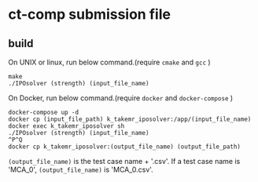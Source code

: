 # ct-comp submission file

## build

On UNIX or linux, run below command.(require `cmake` and `gcc` )

```
make
./IPOsolver (strength) (input_file_name)
```

On Docker, run below command.(require `docker` and `docker-compose` )

```
docker-compose up -d
docker cp (input_file_path) k_takemr_iposolver:/app/(input_file_name)
docker exec k_takemr_iposolver sh
./IPOsolver (strength) (input_file_name)
^P^Q
docker cp k_takemr_iposolver:(output_file_name) (output_file_path)
```

`(output_file_name)` is the test case name + '.csv'.
If a test case name is 'MCA_0', `(output_file_name)` is 'MCA_0.csv'. 